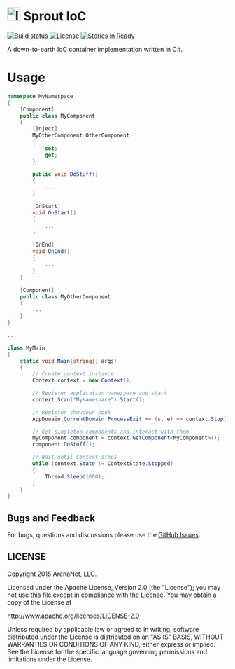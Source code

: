 <img src="http://cdn.flaticon.com/png/256/66630.png" alt="Icon" width="30" height="30"/> Sprout IoC
=====
[![Build status](https://ci.appveyor.com/api/projects/status/txmmhy4jjvjlubut?svg=true)](https://ci.appveyor.com/project/elvirb/sprout-ioc)
[![License](https://img.shields.io/hexpm/l/plug.svg)](http://www.apache.org/licenses/LICENSE-2.0)
[![Stories in Ready](https://badge.waffle.io/arenanet/sprout-ioc.png?label=ready&title=Ready)](http://waffle.io/arenanet/sprout-ioc)

A down-to-earth IoC container implementation written in C#.

Usage
==========
```csharp
namespace MyNamespace
{
	[Component]
	public class MyComponent
	{
		[Inject]
		MyOtherComponent OtherComponent
		{
			set;
			get;
		}

		public void DoStuff()
		{
			...
		}

		[OnStart]
		void OnStart()
		{
			...
		}

		[OnEnd]
		void OnEnd()
		{
			...
		}
	}

	[Component]
	public class MyOtherComponent
	{
		...
	}
}

...

class MyMain
{
	static void Main(string[] args)
	{
		// Create context instance
		Context context = new Context();

		// Register application namespace and start
		context.Scan("MyNamespace").Start();

		// Register shuwdown hook
		AppDomain.CurrentDomain.ProcessExit += (s, e) => context.Stop();

		// Get singleton components and interact with them
		MyComponent component = context.GetComponent<MyComponent>();
		component.DoStuff();

		// Wait until Context stops
		while (context.State != ContextState.Stopped)
		{
			Thread.Sleep(1000);
		}
	}
}
```

## Bugs and Feedback

For bugs, questions and discussions please use the [GitHub Issues](https://github.com/ArenaNet/sprout-ioc/issues).

## LICENSE

Copyright 2015 ArenaNet, LLC.

Licensed under the Apache License, Version 2.0 (the "License");
you may not use this file except in compliance with the License.
You may obtain a copy of the License at

<http://www.apache.org/licenses/LICENSE-2.0>

Unless required by applicable law or agreed to in writing, software
distributed under the License is distributed on an "AS IS" BASIS,
WITHOUT WARRANTIES OR CONDITIONS OF ANY KIND, either express or implied.
See the License for the specific language governing permissions and
limitations under the License.
